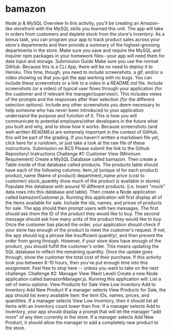 # bamazon
Node.js &amp; MySQL   Overview  In this activity, you'll be creating an Amazon-like storefront with the MySQL skills you learned this unit. The app will take in orders from customers and deplete stock from the store's inventory. As a bonus task, you can program your app to track product sales across your store's departments and then provide a summary of the highest-grossing departments in the store.  Make sure you save and require the MySQL and Inquirer npm packages in your homework files--your app will need them for data input and storage.   Submission Guide  Make sure you use the normal GitHub. Because this is a CLI App, there will be no need to deploy it to Heroku. This time, though, you need to include screenshots, a gif, and/or a video showing us that you got the app working with no bugs. You can include these screenshots or a link to a video in a README.md file.   Include screenshots (or a video) of typical user flows through your application (for the customer and if relevant the manager/supervisor). This includes views of the prompts and the responses after their selection (for the different selection options). Include any other screenshots you deem necessary to help someone who has never been introduced to your application understand the purpose and function of it. This is how you will communicate to potential employers/other developers in the future what you built and why, and to show how it works.  Because screenshots (and well-written READMEs) are extremely important in the context of GitHub, this will be part of the grading.   If you haven't written a markdown file yet, click here for a rundown, or just take a look at the raw file of these instructions.   Submission on BCS   Please submit the link to the Github Repository!    Instructions   Challenge #1: Customer View (Minimum Requirement)   Create a MySQL Database called bamazon. Then create a Table inside of that database called products. The products table should have each of the following columns:    item_id (unique id for each product) product_name (Name of product) department_name price (cost to customer) stock_quantity (how much of the product is available in stores)    Populate this database with around 10 different products. (i.e. Insert "mock" data rows into this database and table). Then create a Node application called bamazonCustomer.js. Running this application will first display all of the items available for sale. Include the ids, names, and prices of products for sale. The app should then prompt users with two messages.    The first should ask them the ID of the product they would like to buy. The second message should ask how many units of the product they would like to buy.    Once the customer has placed the order, your application should check if your store has enough of the product to meet the customer's request.    If not, the app should log a phrase like Insufficient quantity!, and then prevent the order from going through.    However, if your store does have enough of the product, you should fulfill the customer's order.   This means updating the SQL database to reflect the remaining quantity. Once the update goes through, show the customer the total cost of their purchase.        If this activity took you between 8-10 hours, then you've put enough time into this assignment. Feel free to stop here -- unless you want to take on the next challenge.      Challenge #2: Manager View (Next Level)    Create a new Node application called bamazonManager.js. Running this application will:   List a set of menu options: View Products for Sale View Low Inventory Add to Inventory Add New Product If a manager selects View Products for Sale, the app should list every available item: the item IDs, names, prices, and quantities. If a manager selects View Low Inventory, then it should list all items with an inventory count lower than five. If a manager selects Add to Inventory, your app should display a prompt that will let the manager "add more" of any item currently in the store. If a manager selects Add New Product, it should allow the manager to add a completely new product to the store.
